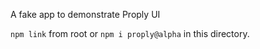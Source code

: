A fake app to demonstrate Proply UI

`npm link` from root or `npm i proply@alpha` in this directory. 